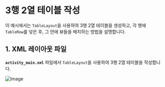 # 3행 2열 테이블 작성

이 예시에서는 `TableLayout`을 사용하여 3행 2열 테이블을 생성하고, 각 행에 `TableRow`를 넣은 후, 그 안에 뷰들을 배치하는 방법을 설명합니다.

## 1. XML 레이아웃 파일

**`activity_main.xml`** 파일에서 `TableLayout`을 사용하여 3행 2열 테이블을 작성합니다.

![Image](https://github.com/user-attachments/assets/6a12ab02-afed-4477-8614-58c3c7410ff9)
